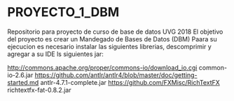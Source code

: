 # PROYECTO_1_DBM
Repositorio para proyecto de curso de base de datos UVG 2018
El objetivo del proyecto es crear un Mandegado de Bases de Datos (DBM)
Paara su ejecucion es necesario instalar las siguientes librerias, descomprimir y agregar a su IDE ls siguientes jar:

http://commons.apache.org/proper/commons-io/download_io.cgi  common-io-2.6.jar
https://github.com/antlr/antlr4/blob/master/doc/getting-started.md antlr-4.7.1-complete.jar
https://github.com/FXMisc/RichTextFX  richtextfx-fat-0.8.2.jar

